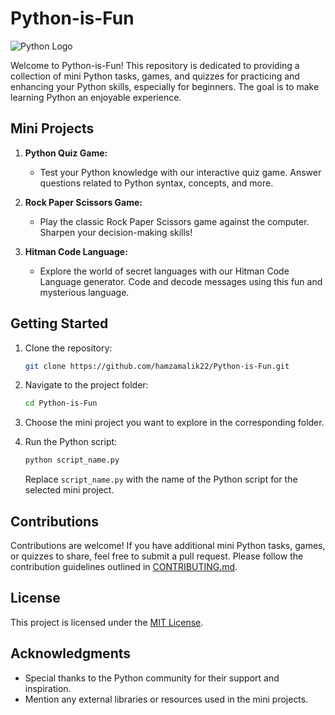 # Python-is-Fun

![Python Logo](https://logonoid.com/images/python-logo.png)

Welcome to Python-is-Fun! This repository is dedicated to providing a collection of mini Python tasks, games, and quizzes for practicing and enhancing your Python skills, especially for beginners. The goal is to make learning Python an enjoyable experience.

## Mini Projects

1. **Python Quiz Game:**
   - Test your Python knowledge with our interactive quiz game. Answer questions related to Python syntax, concepts, and more.

2. **Rock Paper Scissors Game:**
   - Play the classic Rock Paper Scissors game against the computer. Sharpen your decision-making skills!

3. **Hitman Code Language:**
   - Explore the world of secret languages with our Hitman Code Language generator. Code and decode messages using this fun and mysterious language.
   
## Getting Started

1. Clone the repository:

   ```bash
   git clone https://github.com/hamzamalik22/Python-is-Fun.git
   ```

2. Navigate to the project folder:

   ```bash
   cd Python-is-Fun
   ```

3. Choose the mini project you want to explore in the corresponding folder.

4. Run the Python script:

   ```bash
   python script_name.py
   ```

   Replace `script_name.py` with the name of the Python script for the selected mini project.

## Contributions

Contributions are welcome! If you have additional mini Python tasks, games, or quizzes to share, feel free to submit a pull request. Please follow the contribution guidelines outlined in [CONTRIBUTING.md](CONTRIBUTING.md).

## License

This project is licensed under the [MIT License](LICENSE).

## Acknowledgments

- Special thanks to the Python community for their support and inspiration.
- Mention any external libraries or resources used in the mini projects.
